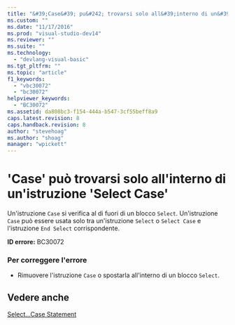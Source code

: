 ```yaml
---
title: "&#39;Case&#39; pu&#242; trovarsi solo all&#39;interno di un&#39;istruzione &#39;Select Case&#39; | Microsoft Docs"
ms.custom: ""
ms.date: "11/17/2016"
ms.prod: "visual-studio-dev14"
ms.reviewer: ""
ms.suite: ""
ms.technology: 
  - "devlang-visual-basic"
ms.tgt_pltfrm: ""
ms.topic: "article"
f1_keywords: 
  - "vbc30072"
  - "bc30072"
helpviewer_keywords: 
  - "BC30072"
ms.assetid: da808bc3-f154-444a-b547-3cf55beff8a9
caps.latest.revision: 8
caps.handback.revision: 8
author: "stevehoag"
ms.author: "shoag"
manager: "wpickett"
---
```

# &#39;Case&#39; pu&#242; trovarsi solo all&#39;interno di un&#39;istruzione &#39;Select Case&#39;
Un'istruzione `Case` si verifica al di fuori di un blocco `Select`. Un'istruzione `Case` può essere usata solo tra un'istruzione `Select` o `Select Case` e l'istruzione `End Select` corrispondente.  
  
 **ID errore:** BC30072  
  
### Per correggere l'errore  
  
-   Rimuovere l'istruzione `Case` o spostarla all'interno di un blocco `Select`.  
  
## Vedere anche  
 [Select...Case Statement](/dotnet/visual-basic/language-reference/statements/select-case-statement)